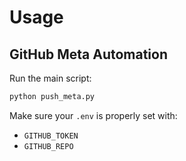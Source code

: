 # Usage

## GitHub Meta Automation

Run the main script:

```bash
python push_meta.py
```

Make sure your `.env` is properly set with:

- `GITHUB_TOKEN`
- `GITHUB_REPO`
